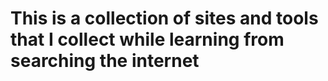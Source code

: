#  This is a collection of sites and tools that I collect while learning from searching the internet

